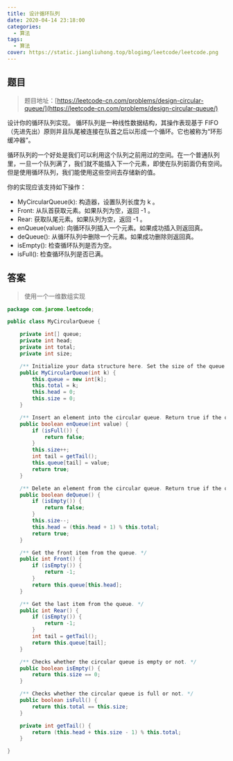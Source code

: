 ```yaml
---
title: 设计循环队列
date: 2020-04-14 23:18:00
categories:
  - 算法
tags:
  - 算法
cover: https://static.jiangliuhong.top/blogimg/leetcode/leetcode.png
---
```


## 题目

> 题目地址：[https://leetcode-cn.com/problems/design-circular-queue/](https://leetcode-cn.com/problems/design-circular-queue/)

设计你的循环队列实现。 循环队列是一种线性数据结构，其操作表现基于 FIFO（先进先出）原则并且队尾被连接在队首之后以形成一个循环。它也被称为“环形缓冲器”。

循环队列的一个好处是我们可以利用这个队列之前用过的空间。在一个普通队列里，一旦一个队列满了，我们就不能插入下一个元素，即使在队列前面仍有空间。但是使用循环队列，我们能使用这些空间去存储新的值。

你的实现应该支持如下操作：

- MyCircularQueue(k): 构造器，设置队列长度为 k 。
- Front: 从队首获取元素。如果队列为空，返回 -1 。
- Rear: 获取队尾元素。如果队列为空，返回 -1 。
- enQueue(value): 向循环队列插入一个元素。如果成功插入则返回真。
- deQueue(): 从循环队列中删除一个元素。如果成功删除则返回真。
- isEmpty(): 检查循环队列是否为空。
- isFull(): 检查循环队列是否已满。


## 答案

> 使用一个一维数组实现

```java
package com.jarome.leetcode;

public class MyCircularQueue {

    private int[] queue;
    private int head;
    private int total;
    private int size;

    /** Initialize your data structure here. Set the size of the queue to be k. */
    public MyCircularQueue(int k) {
        this.queue = new int[k];
        this.total = k;
        this.head = 0;
        this.size = 0;
    }

    /** Insert an element into the circular queue. Return true if the operation is successful. */
    public boolean enQueue(int value) {
        if (isFull()) {
            return false;
        }
        this.size++;
        int tail = getTail();
        this.queue[tail] = value;
        return true;
    }

    /** Delete an element from the circular queue. Return true if the operation is successful. */
    public boolean deQueue() {
        if (isEmpty()) {
            return false;
        }
        this.size--;
        this.head = (this.head + 1) % this.total;
        return true;
    }

    /** Get the front item from the queue. */
    public int Front() {
        if (isEmpty()) {
            return -1;
        }
        return this.queue[this.head];
    }

    /** Get the last item from the queue. */
    public int Rear() {
        if (isEmpty()) {
            return -1;
        }
        int tail = getTail();
        return this.queue[tail];
    }

    /** Checks whether the circular queue is empty or not. */
    public boolean isEmpty() {
        return this.size == 0;
    }

    /** Checks whether the circular queue is full or not. */
    public boolean isFull() {
        return this.total == this.size;
    }

    private int getTail() {
        return (this.head + this.size - 1) % this.total;
    }

}

```